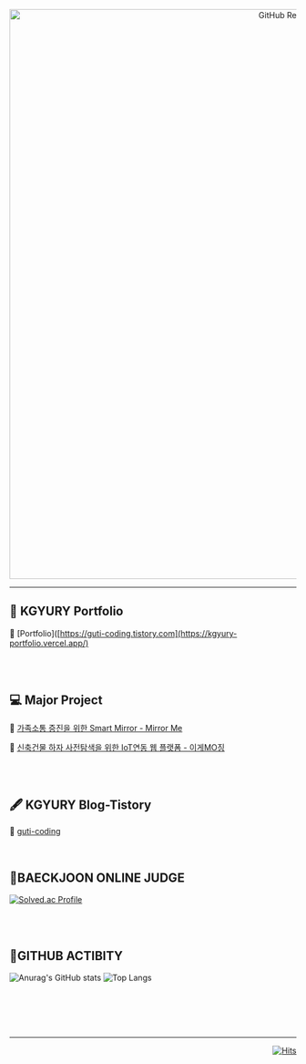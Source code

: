 <p align="center">
 
  <img width="1000px" src= "https://user-images.githubusercontent.com/71677810/153324258-5bb5f54b-410a-47ae-8d2d-bb1011d8a42b.png" align="center" alt="GitHub Readme Stats" />
 
 ---
 
 </p>

## **🍊 KGYURY Portfolio**

🏡 [Portfolio]([https://guti-coding.tistory.com](https://kgyury-portfolio.vercel.app/)

<br/>
<br/>

## **💻 Major Project**


🔎 [가족소통 증진을 위한 Smart Mirror - Mirror Me](https://github.com/kimkyury/MirrorMe-SmartMirror-SpringBoot)

🔎 [신축건물 하자 사전탐색을 위한 IoT연동 웹 플랫폼 - 이게MO징](https://github.com/kimkyury/WhitsIsThis-Service-SpringBoot)

<br/>
<br/>

## **🖋 KGYURY Blog-Tistory**

🏡 [guti-coding](https://guti-coding.tistory.com)


<br/>

## **🧠BAECKJOON ONLINE JUDGE**

 [![Solved.ac Profile](http://mazassumnida.wtf/api/v2/generate_badge?boj=aeae2323)](https://solved.ac/profile/aeae2323)

 <br/>
 <br/>
 
## **🌱GITHUB ACTIBITY**

 ![Anurag's GitHub stats](https://github-readme-stats.vercel.app/api?username=kimkyury&show_icons=true&theme=graywhite&card_width=500&include_all_commits=true)
![Top Langs](https://github-readme-stats.vercel.app/api/top-langs/?username=kimkyury&layout=compact)
 
<br/>

 <!--
[![JS](https://img.shields.io/badge/JavaScript-000000?style=flat-square&logo=JavaScript&logoColor=white)]()
[![SP](https://img.shields.io/badge/SpringBoot-000000?style=flat-square&logo=SpringBoot&logoColor=white)]()
[![JS](https://img.shields.io/badge/React-000000?style=flat-square&logo=React&logoColor=white)]()
[![JS](https://img.shields.io/badge/Java-000000?style=flat-square&logo=Java&logoColor=white)]()
 -->
 
</div>


<br/>
<br/>
<br/>

---

<div align=right>

 
[![Hits](https://hits.seeyoufarm.com/api/count/incr/badge.svg?url=https%3A%2F%2Fgithub.com%2Fkimkyury&count_bg=%2399B881&title_bg=%23000000&icon=datadog.svg&icon_color=%23A1AC8D&title=hits&edge_flat=false)]()
 
</div>
